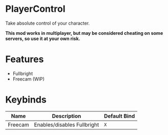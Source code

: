 # PlayerControl
Take absolute control of your character.

<b>This mod works in multiplayer, but may be considered cheating on some servers, so use it at your own risk.</b>

# Features
- Fullbright
- Freecam (WIP)

# Keybinds
|Name|Description|Default Bind|
|-|-|-|
|Freecam|Enables/disables Fullbright|`X`|
